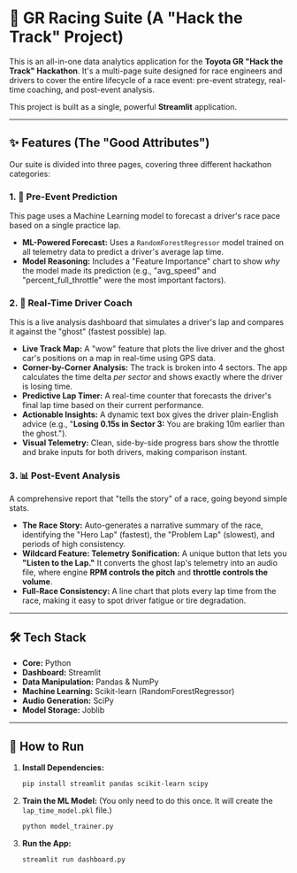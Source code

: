 # 🏁 GR Racing Suite (A "Hack the Track" Project)

This is an all-in-one data analytics application for the **Toyota GR "Hack the Track" Hackathon**. It's a multi-page suite designed for race engineers and drivers to cover the entire lifecycle of a race event: pre-event strategy, real-time coaching, and post-event analysis.

This project is built as a single, powerful **Streamlit** application.

---

## ✨ Features (The "Good Attributes")

Our suite is divided into three pages, covering three different hackathon categories:

### 1. 🔮 Pre-Event Prediction
This page uses a Machine Learning model to forecast a driver's race pace based on a single practice lap.

* **ML-Powered Forecast:** Uses a `RandomForestRegressor` model trained on all telemetry data to predict a driver's average lap time.
* **Model Reasoning:** Includes a "Feature Importance" chart to show *why* the model made its prediction (e.g., "avg_speed" and "percent_full_throttle" were the most important factors).

### 2. 🚗 Real-Time Driver Coach
This is a live analysis dashboard that simulates a driver's lap and compares it against the "ghost" (fastest possible) lap.

* **Live Track Map:** A "wow" feature that plots the live driver and the ghost car's positions on a map in real-time using GPS data.
* **Corner-by-Corner Analysis:** The track is broken into 4 sectors. The app calculates the time delta *per sector* and shows exactly where the driver is losing time.
* **Predictive Lap Timer:** A real-time counter that forecasts the driver's final lap time based on their current performance.
* **Actionable Insights:** A dynamic text box gives the driver plain-English advice (e.g., "**Losing 0.15s in Sector 3:** You are braking 10m earlier than the ghost.").
* **Visual Telemetry:** Clean, side-by-side progress bars show the throttle and brake inputs for both drivers, making comparison instant.

### 3. 📊 Post-Event Analysis
A comprehensive report that "tells the story" of a race, going beyond simple stats.

* **The Race Story:** Auto-generates a narrative summary of the race, identifying the "Hero Lap" (fastest), the "Problem Lap" (slowest), and periods of high consistency.
* **Wildcard Feature: Telemetry Sonification:** A unique button that lets you **"Listen to the Lap."** It converts the ghost lap's telemetry into an audio file, where engine **RPM controls the pitch** and **throttle controls the volume**.
* **Full-Race Consistency:** A line chart that plots every lap time from the race, making it easy to spot driver fatigue or tire degradation.

---

## 🛠️ Tech Stack

* **Core:** Python
* **Dashboard:** Streamlit
* **Data Manipulation:** Pandas & NumPy
* **Machine Learning:** Scikit-learn (RandomForestRegressor)
* **Audio Generation:** SciPy
* **Model Storage:** Joblib

---

## 🚀 How to Run

1.  **Install Dependencies:**
    ```bash
    pip install streamlit pandas scikit-learn scipy
    ```

2.  **Train the ML Model:**
    (You only need to do this once. It will create the `lap_time_model.pkl` file.)
    ```bash
    python model_trainer.py
    ```

3.  **Run the App:**
    ```bash
    streamlit run dashboard.py
    ```